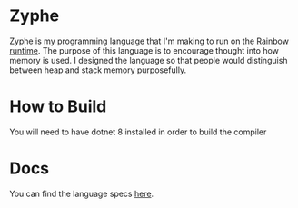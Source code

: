 ﻿# Zyphe

Zyphe is my programming language that I'm making to
run on the [Rainbow runtime](https://github.com/luminous-foundation/Rainbow).
The purpose of this language is to encourage thought into how memory is used. I designed
the language so that people would distinguish between heap and stack memory purposefully.


# How to Build

You will need to have dotnet 8 installed in order to build the compiler

# Docs

You can find the language specs [here](./mockups/specs.md).
